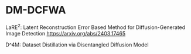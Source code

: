 # DM-DCFWA

$\text{LaRE}^2$: Latent Reconstruction Error Based Method for Diffusion-Generated Image Detection  https://arxiv.org/abs/2403.17465

$\text{D^4}$M: Dataset Distillation via Disentangled Diffusion Model
